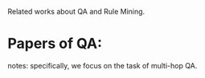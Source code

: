 Related works about QA and Rule Mining.

# Papers of QA:
  notes: specifically, we focus on the task of multi-hop QA.
